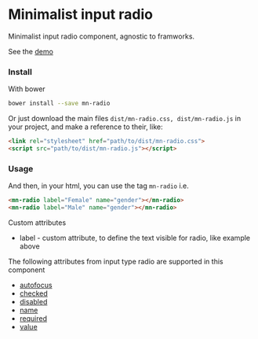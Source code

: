 # Minimalist input radio

Minimalist input radio component, agnostic to framworks.

See the [demo](http://codepen.io/darlanmendonca/full/ZpQvLW)

<!-- [![preview demo](https://raw.githubusercontent.com/minimalist-components/mn-radio/master/sources/example/mn-radio.gif)](http://codepen.io/darlanmendonca/full/akgXQq)  -->

### Install

With bower

```sh
bower install --save mn-radio
```

Or just download the main files ```dist/mn-radio.css, dist/mn-radio.js``` in your project, and make a reference to their, like:

```html
<link rel="stylesheet" href="path/to/dist/mn-radio.css">
<script src="path/to/dist/mn-radio.js"></script>
```

### Usage

And then, in your html, you can use the tag ```mn-radio``` i.e.

```html
<mn-radio label="Female" name="gender"></mn-radio>
<mn-radio label="Male" name="gender"></mn-radio>
```

Custom attributes

- label - custom attribute, to define the text visible for radio, like example above

The following attributes from input type radio are supported in this component


- [autofocus](http://www.w3schools.com/tags/att_input_autofocus.asp)
- [checked](http://www.w3schools.com/tags/att_input_checked.asp)
- [disabled](http://www.w3schools.com/tags/att_input_disabled.asp)
- [name](http://www.w3schools.com/tags/att_input_name.asp)
- [required](http://www.w3schools.com/tags/att_input_required.asp)
- [value](http://www.w3schools.com/tags/att_input_value.asp)
